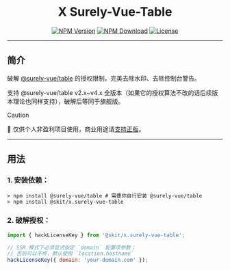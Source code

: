 ﻿<h1 align="center">X Surely-Vue-Table</h1>

<div align="center">

[![NPM Version](https://img.shields.io/npm/v/@skit/x.surely-vue-table.svg?sanitize=true)](https://www.npmjs.com/package/@skit/x.surely-vue-table)
[![NPM Download](https://img.shields.io/npm/dm/@skit/x.surely-vue-table.svg?sanitize=true)](https://www.npmjs.com/package/@skit/x.surely-vue-table)
[![License](https://img.shields.io/github/license/fudiwei/x.surely-vue-table)](http://unlicense.org/)

</div>

---

## 简介

破解 [@surely-vue/table](https://github.com/surely-vue/surely-table) 的授权限制，完美去除水印、去除控制台警告。

支持 @surely-vue/table v2.x~v4.x 全版本（如果它的授权算法不改的话后续版本理论也同样支持），破解后等同于旗舰版。

> [!CAUTION]
> 🤫 仅供个人非盈利项目使用，商业用途请[支持正版](https://www.surely.cool/pricing)。

---

## 用法

### 1. 安装依赖：

```shell
> npm install @surely-vue/table # 需要你自行安装 @surely-vue/table
> npm install @skit/x.surely-vue-table
```

### 2. 破解授权：

```js
import { hackLicenseKey } from '@skit/x.surely-vue-table';

// SSR 模式下必须显式指定 `domain` 配置项参数；
// 否则可以不传，默认使用 `location.hostname`
hackLicenseKey({ domain: 'your-domain.com' });
```
